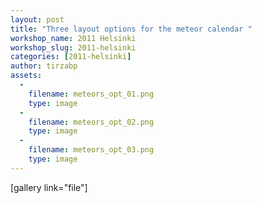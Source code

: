 ```yaml
---
layout: post
title: "Three layout options for the meteor calendar "
workshop_name: 2011 Helsinki
workshop_slug: 2011-helsinki
categories: [2011-helsinki]
author: tirzabp 
assets:
  -
    filename: meteors_opt_01.png
    type: image
  -
    filename: meteors_opt_02.png
    type: image
  -
    filename: meteors_opt_03.png
    type: image
---
```

[gallery link="file"]

